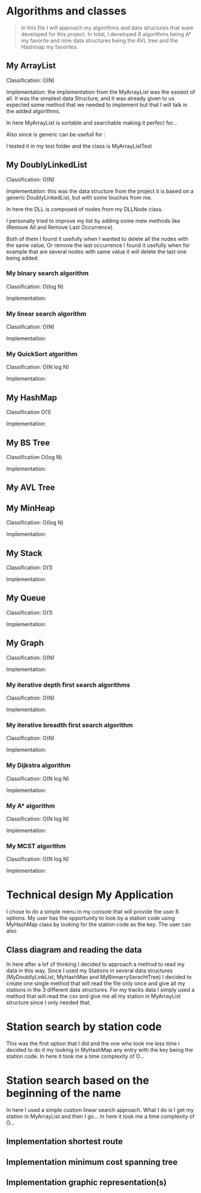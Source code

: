 # Algorithms and classes
>In this file I will approach my algorithms and data structures that ware developed for this  project. 
In total, I developed 8 algorithms being A* my favorite and nine data structures being the AVL tree and the Hashmap my favorites.

## My ArrayList
Classification: O(N)

Implementation: the implementation from the MyArrayList was the easiest of all. It was the simplest data Structure, and it was already given to us expected some method that we needed to implement but that I will talk in the  added algorithms.<br>

In here MyArrayList is sortable and searchable making it perfect for...<br>

Also since is generic can be usefull for :

I tested it in my test folder and the class is MyArrayListTest

## My DoublyLinkedList
Classification: O(N)

Implementation: this was the data structure from the project it is based on a generic DoublyLinkedList, but with some touches from me. <br>

In here the DLL is composed of nodes from my DLLNode class.<br>

I personally tried to improve my list by adding some mew methods like (Remove All and Remove Last Occurrence). <br>

Both of them I found it usefully when I wanted to delete all the nodes with the same value,
Or remove the last occurrence I found it usefully when for example that are several nodes with same value it will delete the last one being added.

### My binary search algorithm
Classification: O(log N)

Implementation:

### My linear search algorithm
Classification: O(N)

Implementation:

### My QuickSort algorithm
Classification: O(N log N)

Implementation:

## My HashMap
Classification O(1)

Implementation:

## My BS Tree
Classification O(log N)

Implementation:

## My AVL Tree


## My MinHeap
Classification: O(log N)

Implementation:

## My Stack
Classification: O(1)

Implementation:

## My Queue
Classification: O(1)

Implementation:

## My Graph
Classification: O(N)

Implementation:

### My iterative depth first search algorithms
Classification: O(N)

Implementation:

### My iterative breadth first search algorithm
Classification: O(N)

Implementation:

### My Dijkstra algorithm
Classification: O(N log N)

Implementation:

### My A* algorithm
Classification: O(N log N)

Implementation:

### My MCST algorithm
Classification: O(N log N)

Implementation:

# Technical design My Application
I chose to do a simple menu in my console that will provide the user 6 options.
My user has the opportunity to look by a station code using MyHashMap class by looking for the station code as the key.
The user can also 

## Class diagram and reading the data
In here after a lof of thinking I decided to approach a method to read my data in this way. Since I used my Stations in several data structures (MyDoubllyLinkList, MyHashMao and MyBinnarrySerachtTree) I decided to create one single method that will read the file only once and give all my stations in the 3 different data structures.
For my tracks data I simply used a method that will read the csv and give me all my station in MyArrayList structure since I only needed that.

# Station search by station code
This was the first option that I did and the one who took me less time i decided to do it my looking in MyHashMap any entry with the key being the station code.
In here it took me a time complexity of O...

# Station search based on the beginning of the name
In here I used a simple custom linear search approach. What I do is I get my station in MyArrayList and then I go...
In here it took me a time complexity of O...

## Implementation shortest route

## Implementation minimum cost spanning tree

## Implementation graphic representation(s)